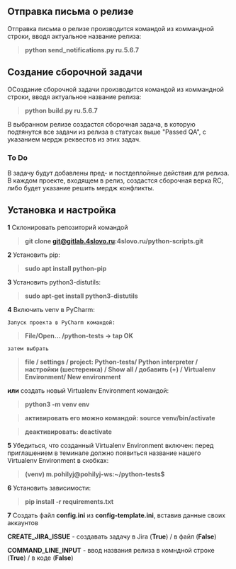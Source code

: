 ## Отправка письма о релизе
Отправка письма о релизе производится командой из коммандной строки, вводя актуальное название релиза:
> **python send_notifications.py ru.5.6.7**

## Создание сборочной задачи
ОСоздание сборочной задачи производится командой из коммандной строки, вводя актуальное название релиза:
> **python build.py ru.5.6.7**

В выбранном релизе создастся сборочная задача, в которую подтянутся все задачи из релиза в статусах выше "Passed QA",
с указанием мердж реквестов из этих задач.

### To Do
В задачу будут добавлены пред- и постдеплойные действия для релиза.
В каждом проекте, входящем в релиз, создастся сборочная верка RC, либо будет указание решить мердж конфликты.


## Установка и настройка

**1** Склонировать репозиторий командой
> **git clone git@gitlab.4slovo.ru:4slovo.ru/python-scripts.git**

**2** Установить pip: 
> **sudo apt install python-pip**

**3** Установить python3-distutils: 
> **sudo apt-get install python3-distutils**

**4** Включить venv в PyCharm:
    
    Запуск проекта в PyCharm командой:

> **File/Open... /python-tests -> tap OK**

    затем выбрать

> **file / settings / project: Python-tests/ Python interpreter / настройки (шестеренка) / Show all / добавить (+) / Virtualenv Environment/ New environment**
                           
   **или** создать новый Virtualenv Environment командой:
                           
> **python3 -m venv env**

> **активировать его можно командой: source venv/bin/activate**

> **деактивировать: deactivate**
                         

**5** Убедиться, что созданный Virtualenv Environment включен: перед приглашением в теминале должно появиться 
    название нашего Virtualenv Environment в скобках:
                           
> **(venv) m.pohilyj@pohilyj-ws:~/python-tests$**

**6** Установить зависимости: 
> **pip install -r requirements.txt**

**7** Создать файл **config.ini** из **config-template.ini**, вставив данные своих аккаунтов

**CREATE_JIRA_ISSUE** - создавать задачу в Jira (**True**) / в файл (**False**)

**COMMAND_LINE_INPUT** - ввод названия релиза в комндной строке (**True**) / в коде (**False**)

